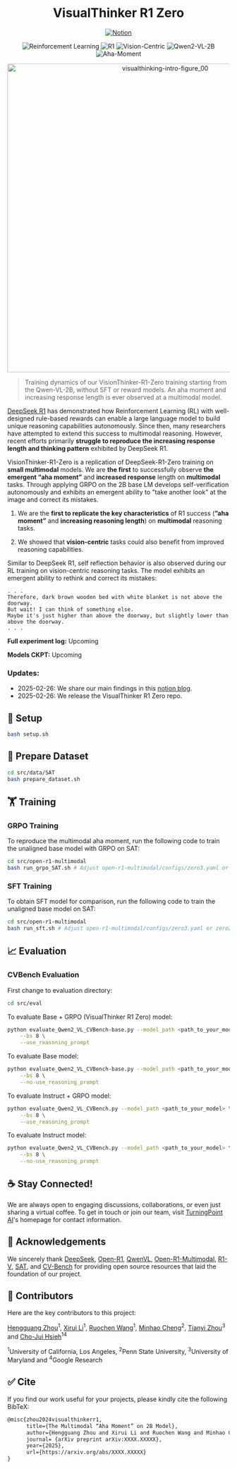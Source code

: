 <div align="center">

# VisualThinker R1 Zero

[![Notion](https://img.shields.io/badge/Notion-%23000000.svg?style=for-the-badge&logo=notion&logoColor=white)](https://turningpointai.notion.site/the-multimodal-aha-moment-on-2b-model)

![Reinforcement Learning](https://img.shields.io/badge/Algo-Reinforcement--Learning-red) 
![R1](https://img.shields.io/badge/Algo-R1-red) 
![Vision-Centric](https://img.shields.io/badge/Task-Vision--Centric-yellow) 
![Qwen2-VL-2B](https://img.shields.io/badge/Model-Qwen2--VL--2B-green)
![Aha-Moment](https://img.shields.io/badge/Analysis-Aha--moment-blue) 

</div>

<div align="center">
<img src="https://multimodal-r1.s3.us-west-1.amazonaws.com/Training_Steps.png" width="700" alt="visualthinking-intro-figure_00">
</div>

> Training dynamics of our VisionThinker-R1-Zero training starting from the Qwen-VL-2B, without SFT or reward models. An aha moment and increasing response length is ever observed at a multimodal model.

[DeepSeek R1](https://arxiv.org/abs/2501.12948) has demonstrated how Reinforcement Learning (RL) with well-designed rule-based rewards can enable a large language model to build unique reasoning capabilities autonomously. Since then, many researchers have attempted to extend this success to multimodal reasoning. However, recent efforts primarily **struggle to reproduce the increasing response length and thinking pattern** exhibited by DeepSeek R1. 

VisionThinker-R1-Zero is a replication of DeepSeek-R1-Zero training on **small multimodal** models. We are **the first** to successfully observe **the emergent “aha moment”** and **increased response** length on **multimodal** tasks.
Through applying GRPO on the 2B base LM develops self-verification autonomously and exhibits an emergent ability to "take another look" at the image and correct its mistakes.

1. We are the **first to replicate the key characteristics** of R1 success (**”aha moment”** and **increasing reasoning length**) on **multimodal** reasoning tasks.

2. We showed that **vision-centric** tasks could also benefit from improved reasoning capabilities.  

Similar to DeepSeek R1, self reflection behavior is also observed during our RL training on vision-centric reasoning tasks. The model exhibits an emergent ability to rethink and correct its mistakes:

```
. . .
Therefore, dark brown wooden bed with white blanket is not above the doorway.
But wait! I can think of something else.
Maybe it's just higher than above the doorway, but slightly lower than above the doorway.
. . .
```

**Full experiment log:** Upcoming

**Models CKPT:** Upcoming

### Updates:
- 2025-02-26: We share our main findings in this [notion blog](https://turningpointai.notion.site/the-multimodal-aha-moment-on-2b-model).
- 2025-02-26: We release the VisualThinker R1 Zero repo.


## 🧱 Setup

```bash
bash setup.sh
```
## 🤗 Prepare Dataset

```bash
cd src/data/SAT
bash prepare_dataset.sh
```

## 🏋️ Training

### GRPO Training
To reproduce the multimodal aha moment, run the following code to train the unaligned base model with GRPO on SAT:
```bash
cd src/open-r1-multimodal
bash run_grpo_SAT.sh # Adjust open-r1-multimodal/configs/zero3.yaml or zero2.yaml accordingly
```

### SFT Training
To obtain SFT model for comparison, run the following code to train the unaligned base model on SAT:
```bash
cd src/open-r1-multimodal
bash run_sft.sh # Adjust open-r1-multimodal/configs/zero3.yaml or zero2.yaml accordingly
```

## 📈 Evaluation

### CVBench Evaluation
First change to evaluation directory:
```bash
cd src/eval 
```

To evaluate Base + GRPO (VisualThinker R1 Zero) model:
```bash
python evaluate_Qwen2_VL_CVBench-base.py --model_path <path_to_your_model> \
    --bs 8 \
    --use_reasoning_prompt
```
To evaluate Base model:
```bash
python evaluate_Qwen2_VL_CVBench-base.py --model_path <path_to_your_model> \
    --bs 8 \
    --no-use_reasoning_prompt
```
To evaluate Instruct + GRPO model:
```bash
python evaluate_Qwen2_VL_CVBench.py --model_path <path_to_your_model> \
    --bs 8 \
    --use_reasoning_prompt
```
To evaluate Instruct model:
```bash
python evaluate_Qwen2_VL_CVBench.py --model_path <path_to_your_model> \
    --bs 8 \
    --no-use_reasoning_prompt
```


## :coffee: Stay Connected!

We are always open to engaging discussions, collaborations, or even just sharing a virtual coffee. To get in touch or join our team, visit [TurningPoint AI](https://www.turningpoint-ai.com/)'s homepage for contact information.

## 📖 Acknowledgements

We sincerely thank [DeepSeek](https://github.com/deepseek-ai/DeepSeek-R1), [Open-R1](https://github.com/huggingface/open-r1), [QwenVL](https://github.com/QwenLM/Qwen2.5-VL), [Open-R1-Multimodal](https://github.com/EvolvingLMMs-Lab/open-r1-multimodal), [R1-V](https://github.com/Deep-Agent/R1-V), [SAT](https://arxiv.org/abs/2412.07755), and [CV-Bench](https://cambrian-mllm.github.io/) for providing open source resources that laid the foundation of our project. 

## 🤝 Contributors

Here are the key contributors to this project:

[Hengguang Zhou](https://hengguangzhou.github.io/)<sup>1</sup>, [Xirui Li](https://xirui-li.github.io/)<sup>1</sup>, [Ruochen Wang](https://ruocwang.github.io/)<sup>1</sup>, [Minhao Cheng](https://cmhcbb.github.io/)<sup>2</sup>, [Tianyi Zhou](https://tianyizhou.github.io/)<sup>3</sup> and [Cho-Jui Hsieh](https://web.cs.ucla.edu/~chohsieh/)<sup>1</sup><sup>4</sup>

<sup>1</sup>University of California, Los Angeles, <sup>2</sup>Penn State University, <sup>3</sup>University of Maryland and <sup>4</sup>Google Research

## :white_check_mark: Cite

If you find our work useful for your projects, please kindly cite the following BibTeX:

```latex
@misc{zhou2024visualthinkerr1,
      title={The Multimodal “Aha Moment” on 2B Model}, 
      author={Hengguang Zhou and Xirui Li and Ruochen Wang and Minhao Cheng and Tianyi Zhou and Cho-Jui Hsieh},
      journal= {arXiv preprint arXiv:XXXX.XXXXX},
      year={2025},
      url={https://arxiv.org/abs/XXXX.XXXXX}
}
```


